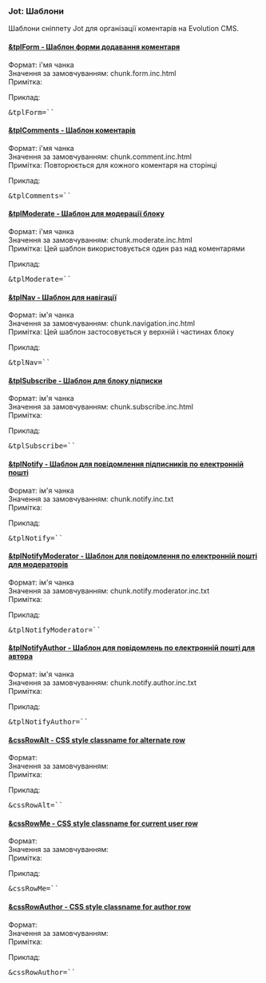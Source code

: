 
<meta http-equiv="Content-Type" content="text/html; charset=utf-8">
<h3>Jot: Шаблони </h3> 
Шаблони сніппету Jot для організації коментарів на Evolution CMS.	
<br>
<div class="panel-group accordion">
<div class="panel panel-default">
<div class="panel-heading">
<h4 class="panel-title"><a id="359"></a><a class="accordion-toggle collapsed" data-toggle="collapse" data-parent="#accordion" href="#collapse359"><span class="text-bold">&tplForm</span> - Шаблон форми додавання коментаря</a></h4>
</div>
<div id="collapse359" class="panel-collapse collapse">
<div class="panel-body">
<span class="text-bold">Формат:</span> і'мя чанка<br>
<span class="text-bold">Значення за замовчуванням:</span> chunk.form.inc.html<br>
<span class="text-bold">Примітка:</span> <br>
<p><span class="text-bold">Приклад:</span></p>
<pre class="brush: html;">&tplForm=``</pre>
</div>
</div>
</div>

<div class="panel panel-default">
<div class="panel-heading">
<h4 class="panel-title"><a id="360"></a><a class="accordion-toggle collapsed" data-toggle="collapse" data-parent="#accordion" href="#collapse360"><span class="text-bold">&tplComments</span> - Шаблон коментарів</a></h4>
</div>
<div id="collapse360" class="panel-collapse collapse">
<div class="panel-body">
<span class="text-bold">Формат:</span> і'мя чанка<br>
<span class="text-bold">Значення за замовчуванням:</span> chunk.comment.inc.html<br>
<span class="text-bold">Примітка:</span> Повторюється для кожного коментаря на сторінці<br>
<p><span class="text-bold">Приклад:</span></p>
<pre class="brush: html;">&tplComments=``</pre>
</div>
</div>
</div>

<div class="panel panel-default">
<div class="panel-heading">
<h4 class="panel-title"><a id="361"></a><a class="accordion-toggle collapsed" data-toggle="collapse" data-parent="#accordion" href="#collapse361"><span class="text-bold">&tplModerate</span> - Шаблон для модерації блоку</a></h4>
</div>
<div id="collapse361" class="panel-collapse collapse">
<div class="panel-body">
<span class="text-bold">Формат:</span> і'мя чанка<br>
<span class="text-bold">Значення за замовчуванням:</span> chunk.moderate.inc.html<br>
<span class="text-bold">Примітка:</span> Цей шаблон використовується один раз над коментарями<br>
<p><span class="text-bold">Приклад:</span></p>
<pre class="brush: html;">&tplModerate=``</pre>
</div>
</div>
</div>

<div class="panel panel-default">
<div class="panel-heading">
<h4 class="panel-title"><a id="362"></a><a class="accordion-toggle collapsed" data-toggle="collapse" data-parent="#accordion" href="#collapse362"><span class="text-bold">&tplNav</span> - Шаблон для навігації</a></h4>
</div>
<div id="collapse362" class="panel-collapse collapse">
<div class="panel-body">
<span class="text-bold">Формат:</span> ім'я чанка<br>
<span class="text-bold">Значення за замовчуванням:</span> chunk.navigation.inc.html<br>
<span class="text-bold">Примітка:</span> Цей шаблон застосовується у верхній і частинах блоку<br>
<p><span class="text-bold">Приклад:</span></p>
<pre class="brush: html;">&tplNav=``</pre>
</div>
</div>
</div>

<div class="panel panel-default">
<div class="panel-heading">
<h4 class="panel-title"><a id="363"></a><a class="accordion-toggle collapsed" data-toggle="collapse" data-parent="#accordion" href="#collapse363"><span class="text-bold">&tplSubscribe</span> - Шаблон для блоку підписки</a></h4>
</div>
<div id="collapse363" class="panel-collapse collapse">
<div class="panel-body">
<span class="text-bold">Формат:</span> ім'я чанка<br>
<span class="text-bold">Значення за замовчуванням:</span> chunk.subscribe.inc.html<br>
<span class="text-bold">Примітка:</span> <br>
<p><span class="text-bold">Приклад:</span></p>
<pre class="brush: html;">&tplSubscribe=``</pre>
</div>
</div>
</div>

<div class="panel panel-default">
<div class="panel-heading">
<h4 class="panel-title"><a id="364"></a><a class="accordion-toggle collapsed" data-toggle="collapse" data-parent="#accordion" href="#collapse364"><span class="text-bold">&tplNotify</span> - Шаблон для повідомлення підписників по електронній пошті</a></h4>
</div>
<div id="collapse364" class="panel-collapse collapse">
<div class="panel-body">
<span class="text-bold">Формат:</span> ім'я чанка<br>
<span class="text-bold">Значення за замовчуванням:</span> chunk.notify.inc.txt<br>
<span class="text-bold">Примітка:</span> <br>
<p><span class="text-bold">Приклад:</span></p>
<pre class="brush: html;">&tplNotify=``</pre>
</div>
</div>
</div>

<div class="panel panel-default">
<div class="panel-heading">
<h4 class="panel-title"><a id="365"></a><a class="accordion-toggle collapsed" data-toggle="collapse" data-parent="#accordion" href="#collapse365"><span class="text-bold">&tplNotifyModerator</span> - Шаблон для повідомлення по електронній пошті для модераторів</a></h4>
</div>
<div id="collapse365" class="panel-collapse collapse">
<div class="panel-body">
<span class="text-bold">Формат:</span> ім'я чанка<br>
<span class="text-bold">Значення за замовчуванням:</span> chunk.notify.moderator.inc.txt<br>
<span class="text-bold">Примітка:</span> <br>
<p><span class="text-bold">Приклад:</span></p>
<pre class="brush: html;">&tplNotifyModerator=``</pre>
</div>
</div>
</div>

<div class="panel panel-default">
<div class="panel-heading">
<h4 class="panel-title"><a id="366"></a><a class="accordion-toggle collapsed" data-toggle="collapse" data-parent="#accordion" href="#collapse366"><span class="text-bold">&tplNotifyAuthor</span> - Шаблон для повідомлень по електронній пошті для автора</a></h4>
</div>
<div id="collapse366" class="panel-collapse collapse">
<div class="panel-body">
<span class="text-bold">Формат:</span> ім'я чанка<br>
<span class="text-bold">Значення за замовчуванням:</span> chunk.notify.author.inc.txt<br>
<span class="text-bold">Примітка:</span> <br>
<p><span class="text-bold">Приклад:</span></p>
<pre class="brush: html;">&tplNotifyAuthor=``</pre>
</div>
</div>
</div>

<div class="panel panel-default">
<div class="panel-heading">
<h4 class="panel-title"><a id="367"></a><a class="accordion-toggle collapsed" data-toggle="collapse" data-parent="#accordion" href="#collapse367"><span class="text-bold">&cssRowAlt</span> - CSS style classname for alternate row</a></h4>
</div>
<div id="collapse367" class="panel-collapse collapse">
<div class="panel-body">
<span class="text-bold">Формат:</span> <br>
<span class="text-bold">Значення за замовчуванням:</span> <br>
<span class="text-bold">Примітка:</span> <br>
<p><span class="text-bold">Приклад:</span></p>
<pre class="brush: html;">&cssRowAlt=``</pre>
</div>
</div>
</div>

<div class="panel panel-default">
<div class="panel-heading">
<h4 class="panel-title"><a id="368"></a><a class="accordion-toggle collapsed" data-toggle="collapse" data-parent="#accordion" href="#collapse368"><span class="text-bold">&cssRowMe</span> - CSS style classname for current user row</a></h4>
</div>
<div id="collapse368" class="panel-collapse collapse">
<div class="panel-body">
<span class="text-bold">Формат:</span> <br>
<span class="text-bold">Значення за замовчуванням:</span> <br>
<span class="text-bold">Примітка:</span> <br>
<p><span class="text-bold">Приклад:</span></p>
<pre class="brush: html;">&cssRowMe=``</pre>
</div>
</div>
</div>

<div class="panel panel-default">
<div class="panel-heading">
<h4 class="panel-title"><a id="369"></a><a class="accordion-toggle collapsed" data-toggle="collapse" data-parent="#accordion" href="#collapse369"><span class="text-bold">&cssRowAuthor</span> - CSS style classname for author row</a></h4>
</div>
<div id="collapse369" class="panel-collapse collapse">
<div class="panel-body">
<span class="text-bold">Формат:</span> <br>
<span class="text-bold">Значення за замовчуванням:</span> <br>
<span class="text-bold">Примітка:</span> <br>
<p><span class="text-bold">Приклад:</span></p>
<pre class="brush: html;">&cssRowAuthor=``</pre>
</div>
</div>
</div>
</div>